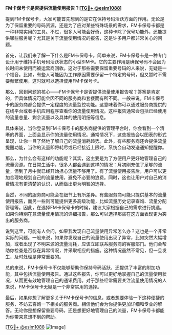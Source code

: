 **FM卡保号卡是否提供流量使用报告？[[TG💪+ @esim1088](https://t.me/s/esim1088)]**

提到FM卡保号卡，大家可能首先想到的是它在保持号码活跃方面的作用。无论是为了保留重要的号码资源，还是为了应对某些特殊场景的需求，FM卡保号卡都是一种非常实用的工具。不过，很多人可能会好奇，这种卡除了保号功能外，还能提供哪些服务呢？尤其是关于流量使用情况的报告，这是许多用户都非常关心的问题。

首先，让我们来了解一下什么是FM卡保号卡。简单来说，FM卡保号卡是一种专门设计用于维持手机号码活跃状态的小型SIM卡。它的主要作用是确保号码不会因为长时间未使用而被运营商回收。这对于那些需要保留重要号码的人来说，无疑是一个福音。比如，有些人可能因为工作原因需要保留一个特定的号码，但又暂时不需要频繁使用，这时就可以选择使用FM卡保号卡。

那么，回到问题的核心——FM卡保号卡是否提供流量使用报告呢？答案是肯定的，但具体情况可能会因不同的服务商和套餐而有所不同。一般来说，FM卡保号卡的服务商都会提供一定程度的流量监控功能。这意味着你可以通过服务商提供的在线平台或者手机应用程序查看你的流量使用情况。这种报告通常会包括已经使用的流量总量、剩余流量以及具体的使用明细等信息。

具体来说，当你登录到FM卡保号卡的服务商提供的管理平台时，你会看到一个清晰的界面，上面会显示你的流量使用情况。通常情况下，这些报告会以图表的形式呈现，让你一目了然地了解自己的流量消耗趋势。此外，有些服务商还会提供流量提醒功能，当你的流量即将耗尽或已经接近上限时，系统会自动发送通知提醒你。

那么，为什么会有这样的功能呢？其实，这主要是为了方便用户更好地管理自己的流量资源。在日常生活中，很多人都会遇到这样的情况：月初刚充值了足够的流量，但到了月中就已经开始担心流量不够用了。有了流量使用报告后，用户可以更加合理地规划自己的流量使用，避免不必要的浪费。同时，这也让用户对自己的消费情况有更清楚的认识，从而做出更为明智的选择。

当然，不同的服务商可能会在细节上有所差异。有些服务商可能只提供基本的流量使用报告，而另一些则可能提供更多高级功能，比如流量历史记录查询、流量分配管理等。因此，在选择FM卡保号卡的时候，建议大家根据自己的需求进行挑选。如果你特别在意流量使用情况的详细报告，那么可以选择那些在这方面表现更为突出的服务商。

说到这里，可能有人会问，如果我发现自己流量使用异常怎么办？这也是一个非常实际的问题。一般来说，如果你发现自己的流量使用出现了异常，比如突然大幅增加，或者出现了不明来源的流量消耗，应该立即联系服务商的客服部门。他们会帮助你检查是否存在异常情况，并采取相应的措施。这种情况虽然不常见，但一旦发生，及时处理是非常重要的。

总的来说，FM卡保号卡不仅能够帮助你保持号码活跃，还提供了丰富的附加功能，其中包括流量使用报告。通过这些报告，你可以更好地掌握自己的流量使用状况，从而更有效地管理自己的通讯费用。对于那些经常需要关注流量使用情况的人来说，FM卡保号卡无疑是一个非常实用的选择。

最后，如果你想了解更多关于FM卡保号卡的信息，或者想要体验一下这种便捷的服务，不妨去咨询一下相关的服务商。相信他们会为你提供更加详细和专业的解答。无论你是想保留重要号码，还是想更好地管理自己的流量，FM卡保号卡都能为你带来意想不到的帮助。

[[TG💪+ @esim1088](https://t.me/s/esim1088) ![Image](https://i.postimg.cc/4NQfJmqS/Snipaste-2025-05-13-00-14-12.png)]